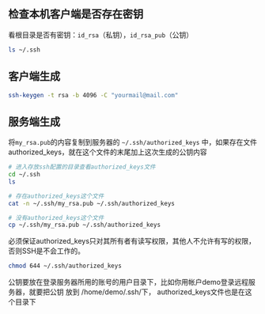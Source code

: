 ## 检查本机客户端是否存在密钥
看根目录是否有密钥：`id_rsa`（私钥），`id_rsa_pub`（公钥）
```bash
ls ~/.ssh
```

## 客户端生成
```bash
ssh-keygen -t rsa -b 4096 -C "yourmail@mail.com"
```

## 服务端生成
将`my_rsa.pub`的内容复制到服务器的 `~/.ssh/authorized_keys` 中，如果存在文件authorized_keys，就在这个文件的末尾加上这次生成的公钥内容
```bash
# 进入存放ssh配置的目录查看authorized_keys文件
cd ~/.ssh
ls 

# 存在authorized_keys这个文件
cat -n ~/.ssh/my_rsa.pub ~/.ssh/authorized_keys

# 没有authorized_keys这个文件
cp ~/.ssh/my_rsa.pub ~/.ssh/authorized_keys
```

必须保证authorized_keys只对其所有者有读写权限，其他人不允许有写的权限，否则SSH是不会工作的。
```bash
chmod 644 ~/.ssh/authorized_keys
```

公钥要放在登录服务器所用的账号的用户目录下，比如你用帐户demo登录远程服务器，就要把公钥 放到 /home/demo/.ssh/下， authorized_keys文件也是在这个目录下